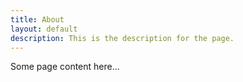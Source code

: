 ```yaml
---
title: About
layout: default
description: This is the description for the page.
---
```


Some page content here...
